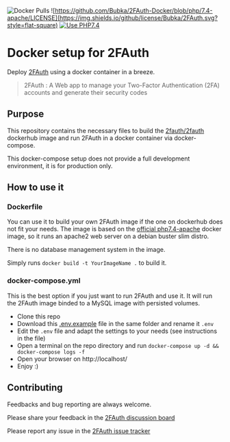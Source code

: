 ![Docker Pulls](https://img.shields.io/docker/pulls/2fauth/2fauth?style=flat-square&logo=docker) ![https://github.com/Bubka/2FAuth-Docker/blob/php/7.4-apache/LICENSE](https://img.shields.io/github/license/Bubka/2FAuth.svg?style=flat-square) [![Use PHP7.4](https://img.shields.io/badge/php-7.4.*-8892BF.svg?style=flat-square)](https://secure.php.net/downloads.php) 

# Docker setup for 2FAuth

Deploy [2FAuth](https://github.com/Bubka/2FAuth) using a docker container in a breeze.

> 2FAuth : A Web app to manage your Two-Factor Authentication (2FA) accounts and generate their security codes

## Purpose
This repository contains the necessary files to build the [2fauth/2fauth](https://hub.docker.com/repository/docker/2fauth/2fauth) dockerhub image and run 2FAuth in a docker container via docker-compose.

This docker-compose setup does not provide a full development environment, it is for production only.

## How to use it
### Dockerfile
You can use it to build your own 2FAuth image if the one on dockerhub does not fit your needs.
The image is based on the [official php7.4-apache](https://hub.docker.com/_/php) docker image, so it runs an apache2 web server on a debian buster slim distro.

There is no database management system in the image.

Simply runs `docker build -t YourImageName .` to build it.

### docker-compose.yml
This is the best option if you just want to run 2FAuth and use it.
It will run the 2FAuth image binded to a MySQL image with persisted volumes.

- Clone this repo
- Download this [.env.example](https://github.com/Bubka/2FAuth/blob/master/.env.example) file in the same folder and rename it `.env`
- Edit the `.env` file and adapt the settings to your needs (see instructions in the file)
- Open a terminal on the repo directory and run `docker-compose up -d && docker-compose logs -f`
- Open your browser on http://localhost/
- Enjoy :)

## Contributing

Feedbacks and bug reporting are always welcome.

Please share your feedback in the [2FAuth discussion board](https://github.com/Bubka/2FAuth/discussions)

Please report any issue in the [2FAuth issue tracker](https://github.com/Bubka/2FAuth/issues)
